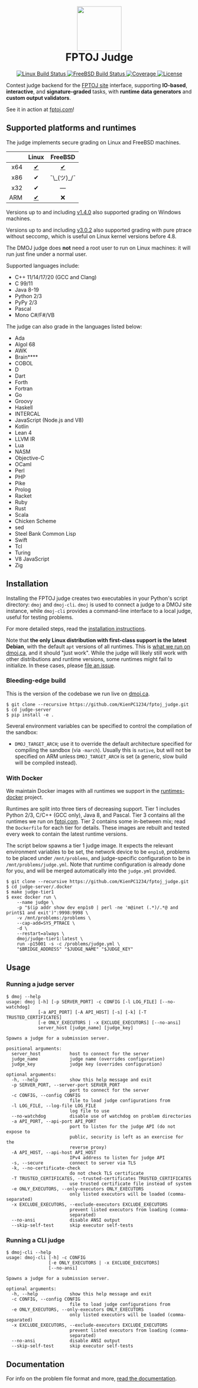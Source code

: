 <h1 align="center">
  <img src="https://github.com/KienPC1234/fptoj/blob/main/logo.png?raw=true" width="120px">
  <br>
  FPTOJ Judge
</h1>
<p align="center">
  <a href="https://github.com/KienPC1234/fptoj_judge/actions?query=workflow%3Abuild">
    <img alt="Linux Build Status" src="https://img.shields.io/github/actions/workflow/status/KienPC1234/fptoj_judge/build.yml?branch=master&logo=linux"/>
  </a>
  <a href="https://ci.dmoj.ca/view/DMOJ/job/dmoj-judge-freebsd-py3/">
    <img alt="FreeBSD Build Status" src="https://img.shields.io/jenkins/build?jobUrl=https%3A%2F%2Fci.dmoj.ca%2Fview%2FDMOJ%2Fjob%2Fdmoj-judge-freebsd-py3%2F&logo=freebsd"/>
  </a>
  <a href="https://codecov.io/gh/KienPC1234/fptoj_judge">
    <img alt="Coverage" src="https://img.shields.io/codecov/c/github/KienPC1234/fptoj_judge.svg"/>
  </a>
  <a href="LICENSE.md">
    <img alt="License" src="https://img.shields.io/github/license/KienPC1234/fptoj_judge"/>
  </a>
</p>

Contest judge backend for the [FPTOJ site](https://github.com/KienPC1234/fptoj) interface, supporting <b>IO-based</b>, <b>interactive</b>, and <b>signature-graded</b> tasks, with <b>runtime data generators</b> and <b>custom output validators</b>.

See it in action at [fptoj.com](https://fptoj.com/)!

## Supported platforms and runtimes

The judge implements secure grading on Linux and FreeBSD machines.

|     | Linux | FreeBSD |
| --: | :---: | :-----: |
| x64 | [✔](https://github.com/KienPC1234/fptoj_judge/actions/workflows/build.yml) | [✔](https://ci.dmoj.ca/job/dmoj-judge-freebsd/) |
| x86 | ✔ | ¯\\\_(ツ)\_/¯ |
| x32 | ✔ | &mdash; |
| ARM | [✔](https://github.com/KienPC1234/fptoj_judge/actions/workflows/build.yml) | ❌ |

Versions up to and including [v1.4.0](https://github.com/KienPC1234/fptoj_judge/releases/tag/v1.4.0) also supported grading on Windows machines.

Versions up to and including [v3.0.2](https://github.com/KienPC1234/fptoj_judge/releases/tag/v3.0.2) also supported grading
with pure ptrace without seccomp, which is useful on Linux kernel versions before 4.8.

The DMOJ judge does **not** need a root user to run on Linux machines: it will run just fine under a normal user.

Supported languages include:

* C++ 11/14/17/20 (GCC and Clang)
* C 99/11
* Java 8-19
* Python 2/3
* PyPy 2/3
* Pascal
* Mono C#/F#/VB

The judge can also grade in the languages listed below:

* Ada
* Algol 68
* AWK
* Brain\*\*\*\*
* COBOL
* D
* Dart
* Forth
* Fortran
* Go
* Groovy
* Haskell
* INTERCAL
* JavaScript (Node.js and V8)
* Kotlin
* Lean 4
* LLVM IR
* Lua
* NASM
* Objective-C
* OCaml
* Perl
* PHP
* Pike
* Prolog
* Racket
* Ruby
* Rust
* Scala
* Chicken Scheme
* sed
* Steel Bank Common Lisp
* Swift
* Tcl
* Turing
* V8 JavaScript
* Zig

## Installation

Installing the FPTOJ judge creates two executables in your Python's script directory: `dmoj` and `dmoj-cli`.
`dmoj` is used to connect a judge to a DMOJ site instance, while `dmoj-cli` provides a command-line interface to a
local judge, useful for testing problems.

For more detailed steps, read the [installation instructions](https://docs.dmoj.ca/#/judge/setting_up_a_judge).

Note that **the only Linux distribution with first-class support is the latest Debian**, with the default `apt` versions of all runtimes. This is [what we run on dmoj.ca](https://dmoj.ca/runtimes/matrix/), and it should "just work". While the judge will likely still work with other distributions and runtime versions, some runtimes might fail to initialize. In these cases, please [file an issue](https://github.com/KienPC1234/fptoj_judge/issues).


### Bleeding-edge build

This is the version of the codebase we run live on [dmoj.ca](https://dmoj.ca/).

```
$ git clone --recursive https://github.com/KienPC1234/fptoj_judge.git
$ cd judge-server
$ pip install -e .
```

Several environment variables can be specified to control the compilation of the sandbox:

* `DMOJ_TARGET_ARCH`; use it to override the default architecture specified for compiling the sandbox (via `-march`).
   Usually this is `native`, but will not be specified on ARM unless `DMOJ_TARGET_ARCH` is set (a generic, slow build will be compiled instead).

### With Docker

We maintain Docker images with all runtimes we support in the [runtimes-docker](https://github.com/DMOJ/runtimes-docker) project.

Runtimes are split into three tiers of decreasing support. Tier 1 includes
Python 2/3, C/C++ (GCC only), Java 8, and Pascal. Tier 3 contains all the
runtimes we run on [fptoj.com](https://fptoj.com/). Tier 2 contains some in-between
mix; read the `Dockerfile` for each tier for details. These images are rebuilt
and tested every week to contain the latest runtime versions.

The script below spawns a tier 1 judge image. It expects the relevant
environment variables to be set, the network device to be `enp1s0`, problems
to be placed under `/mnt/problems`, and judge-specific configuration to be in
`/mnt/problems/judge.yml`. Note that runtime configuration is already done for you,
and will be merged automatically into the `judge.yml` provided.

```
$ git clone --recursive https://github.com/KienPC1234/fptoj_judge.git
$ cd judge-server/.docker
$ make judge-tier1
$ exec docker run \
    --name judge \
    -p "$(ip addr show dev enp1s0 | perl -ne 'm@inet (.*)/.*@ and print$1 and exit')":9998:9998 \
    -v /mnt/problems:/problems \
    --cap-add=SYS_PTRACE \
    -d \
    --restart=always \
    dmoj/judge-tier1:latest \
    run -p15001 -s -c /problems/judge.yml \
    "$BRIDGE_ADDRESS" "$JUDGE_NAME" "$JUDGE_KEY"
```

## Usage

### Running a judge server

```
$ dmoj --help
usage: dmoj [-h] [-p SERVER_PORT] -c CONFIG [-l LOG_FILE] [--no-watchdog]
            [-a API_PORT] [-A API_HOST] [-s] [-k] [-T TRUSTED_CERTIFICATES]
            [-e ONLY_EXECUTORS | -x EXCLUDE_EXECUTORS] [--no-ansi]
            server_host [judge_name] [judge_key]

Spawns a judge for a submission server.

positional arguments:
  server_host           host to connect for the server
  judge_name            judge name (overrides configuration)
  judge_key             judge key (overrides configuration)

optional arguments:
  -h, --help            show this help message and exit
  -p SERVER_PORT, --server-port SERVER_PORT
                        port to connect for the server
  -c CONFIG, --config CONFIG
                        file to load judge configurations from
  -l LOG_FILE, --log-file LOG_FILE
                        log file to use
  --no-watchdog         disable use of watchdog on problem directories
  -a API_PORT, --api-port API_PORT
                        port to listen for the judge API (do not expose to
                        public, security is left as an exercise for the
                        reverse proxy)
  -A API_HOST, --api-host API_HOST
                        IPv4 address to listen for judge API
  -s, --secure          connect to server via TLS
  -k, --no-certificate-check
                        do not check TLS certificate
  -T TRUSTED_CERTIFICATES, --trusted-certificates TRUSTED_CERTIFICATES
                        use trusted certificate file instead of system
  -e ONLY_EXECUTORS, --only-executors ONLY_EXECUTORS
                        only listed executors will be loaded (comma-separated)
  -x EXCLUDE_EXECUTORS, --exclude-executors EXCLUDE_EXECUTORS
                        prevent listed executors from loading (comma-
                        separated)
  --no-ansi             disable ANSI output
  --skip-self-test      skip executor self-tests
```

### Running a CLI judge

```
$ dmoj-cli --help
usage: dmoj-cli [-h] -c CONFIG
                [-e ONLY_EXECUTORS | -x EXCLUDE_EXECUTORS]
                [--no-ansi]

Spawns a judge for a submission server.

optional arguments:
  -h, --help            show this help message and exit
  -c CONFIG, --config CONFIG
                        file to load judge configurations from
  -e ONLY_EXECUTORS, --only-executors ONLY_EXECUTORS
                        only listed executors will be loaded (comma-separated)
  -x EXCLUDE_EXECUTORS, --exclude-executors EXCLUDE_EXECUTORS
                        prevent listed executors from loading (comma-
                        separated)
  --no-ansi             disable ANSI output
  --skip-self-test      skip executor self-tests
```

## Documentation

For info on the problem file format and more, [read the documentation](https://docs.dmoj.ca).

